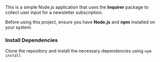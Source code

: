 This is a simple Node.js application that uses the **Inquirer** package to collect user input for a newsletter subscription. 

Before using this project, ensure you have **Node.js** and **npm** installed on your system.

### Install Dependencies
Clone the repository and install the necessary dependencies using `npm install`

